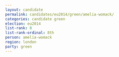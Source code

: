 ```yaml
---
layout: candidate
permalink: candidates/eu2014/green/amelia-womack/
categories: candidate green
election: eu2014
list-rank: 8
list-rank-ordinal: 8th
person: amelia-womack
region: london
party: green
---
```

